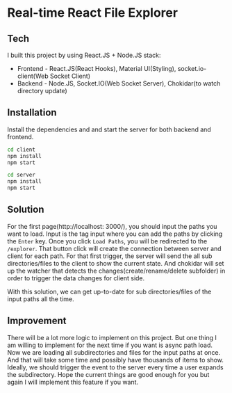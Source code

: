 # Real-time React File Explorer

## Tech

I built this project by using React.JS + Node.JS stack:
- Frontend - React.JS(React Hooks), Material UI(Styling), socket.io-client(Web Socket Client)
- Backend - Node.JS, Socket.IO(Web Socket Server), Chokidar(to watch directory update)


## Installation

Install the dependencies and and start the server for both backend and frontend.

```sh
cd client
npm install
npm start
```

```sh
cd server
npm install
npm start
```


## Solution

For the first page(http://localhost: 3000/), you should input the paths you want to load.
Input is the tag input where you can add the paths by clicking the `Enter` key.
Once you click `Load Paths`, you will be redirected to the `/explorer`.
That button click will create the connection between server and client for each path.
For that first trigger, the server will send the all sub directories/files to the client to show the current state.
And chokidar will set up the watcher that detects the changes(create/rename/delete subfolder) in order to trigger the data changes for client side.

With this solution, we can get up-to-date for sub directories/files of the input paths all the time.

## Improvement
There will be a lot more logic to implement on this project.
But one thing I am willing to implement for the next time if you want is async path load.
Now we are loading all subdirectories and files for the input paths at once.
And that will take some time and possibly have thousands of items to show.
Ideally, we should trigger the event to the server every time a user expands the subdirectory.
Hope the current things are good enough for you but again I will implement this feature if you want.

